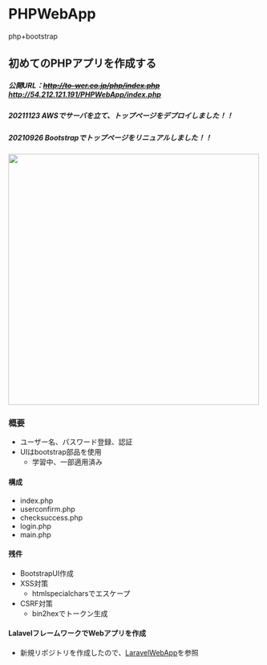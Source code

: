 # PHPWebApp
php+bootstrap

## 初めてのPHPアプリを作成する
  ##### 公開URL：~~http://to-wer.co.jp/php/index.php~~ http://54.212.121.191/PHPWebApp/index.php
  ##### 20211123 AWSでサーバを立て、トップページをデプロイしました！！
  ##### 20210926 Bootstrapでトップページをリニュアルしました！！
  <img src="https://user-images.githubusercontent.com/88915966/134770895-9916b992-ba21-4f1c-bffa-d82188734348.png" width="500">
  
### 概要
  - ユーザー名、パスワード登録、認証
  - UIはbootstrap部品を使用
    - 学習中、一部適用済み
#### 構成
  - index.php
  - userconfirm.php
  - checksuccess.php
  - login.php
  - main.php

#### 残件
  - BootstrapUI作成
  - XSS対策
    - htmlspecialcharsでエスケープ
  - CSRF対策
    - bin2hexでトークン生成

#### LalavelフレームワークでWebアプリを作成
  - 新規リポジトリを作成したので、[LaravelWebApp](https://github.com/knobuhara/LaravelWebApp)を参照

